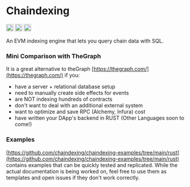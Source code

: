 # Chaindexing

[<img alt="github" src="https://img.shields.io/badge/Github-jurshsmith%2Fchaindexing-blue?logo=github" height="20">](https://github.com/jurshsmith/chaindexing-rs)
[<img alt="crates.io" src="https://img.shields.io/crates/v/chaindexing.svg?style=for-the-badge&color=fc8d62&logo=rust" height="20">](https://crates.io/crates/chaindexing)
[<img alt="diesel-streamer build" src="https://img.shields.io/github/actions/workflow/status/jurshsmith/chaindexing-rs/ci.yml?branch=main&style=for-the-badge" height="20">](https://github.com/jurshsmith/chaindexing-rs/actions?query=branch%3Amain)

An EVM indexing engine that lets you query chain data with SQL.

### Mini Comparison with TheGraph

It is a great alternative to theGraph [https://thegraph.com/](https://thegraph.com/) if you:

- have a server + relational database setup
- need to manually create side effects for events
- are NOT indexing hundreds of contracts
- don't want to deal with an additional external system
- want to optimize and save RPC (Alchemy, Infura) cost
- have written your DApp's backend in RUST (Other Languages soon to come!)

### Examples

[https://github.com/chaindexing/chaindexing-examples/tree/main/rust](https://github.com/chaindexing/chaindexing-examples/tree/main/rust) contains examples that can be quickly tested and replicated. While the actual documentation is being worked on, feel free to use them as templates and open issues if they don't work correctly.
